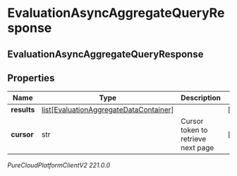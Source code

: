 # EvaluationAsyncAggregateQueryResponse

## EvaluationAsyncAggregateQueryResponse

## Properties

|Name | Type | Description | Notes|
|------------ | ------------- | ------------- | -------------|
| **results** | [list[EvaluationAggregateDataContainer]](EvaluationAggregateDataContainer) |  | [optional] |
| **cursor** | str | Cursor token to retrieve next page | [optional] |



_PureCloudPlatformClientV2 221.0.0_
